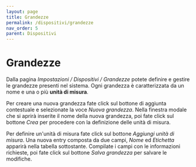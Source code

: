 ```yaml
---
layout: page
title: Grandezze
permalink: /dispositivi/grandezze
nav_order: 5
parent: Dispositivi
---
```


# Grandezze

Dalla pagina *Impostazioni / Dispositivi / Grandezze* potete definire e gestire le grandezze presenti nel sistema. Ogni grandezza è caratterizzata da un nome e una o più **unità di misura**.

Per creare una nuova grandezza fate click sul bottone di aggiunta contestuale e selezionate la voce *Nuova grandezza*. Nella finestra modale che si aprirà inserite il nome della nuova grandezza, poi fate click sul bottone *Crea* per procedere con la definizione delle unità di misura.

Per definire un'unità di misura fate click sul bottone *Aggiungi unità di misura*. Una nuova entry composta da due campi, *Nome* ed *Etichetta* apparirà nella tabella sottostante. Compilate i campi con le informazioni richieste, poi fate click sul bottone *Salva grandezza* per salvare le modifiche.
